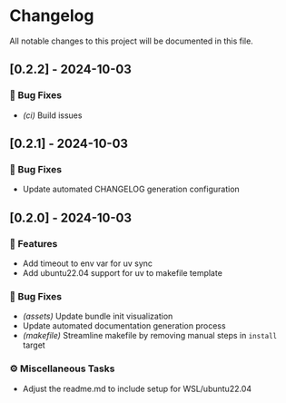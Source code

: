 # Changelog

All notable changes to this project will be documented in this file.

## [0.2.2] - 2024-10-03

### 🐛 Bug Fixes

- *(ci)* Build issues

## [0.2.1] - 2024-10-03

### 🐛 Bug Fixes

- Update automated CHANGELOG generation configuration

## [0.2.0] - 2024-10-03

### 🚀 Features

- Add timeout to env var for uv sync
- Add ubuntu22.04 support for uv to makefile template

### 🐛 Bug Fixes

- *(assets)* Update bundle init visualization
- Update automated documentation generation process
- *(makefile)* Streamline makefile by removing manual steps in `install` target

### ⚙️ Miscellaneous Tasks

- Adjust the readme.md to include setup for WSL/ubuntu22.04


